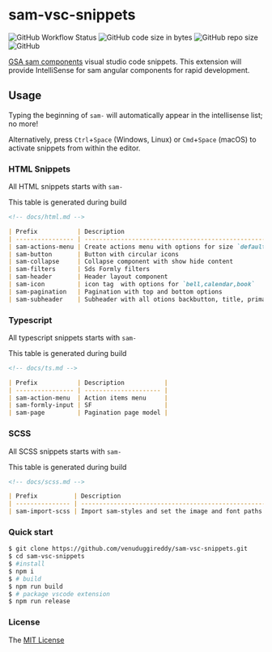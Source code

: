 # sam-vsc-snippets

![GitHub Workflow Status](https://img.shields.io/github/workflow/status/venuduggireddy/sam-vsc-snippets/CI)
![GitHub code size in bytes](https://img.shields.io/github/languages/code-size/venuduggireddy/sam-vsc-snippets)
![GitHub repo size](https://img.shields.io/github/repo-size/venuduggireddy/sam-vsc-snippets)
![GitHub](https://img.shields.io/github/license/venuduggireddy/sam-vsc-snippets)


[GSA sam components](https://www.npmjs.com/package/@gsa-sam/components) visual studio code snippets. This extension will provide IntelliSense for sam angular components for rapid development.

## Usage

Typing the beginning of `sam-` will automatically appear in the intellisense list; no more!

Alternatively, press `Ctrl`+`Space` (Windows, Linux) or `Cmd`+`Space` (macOS) to activate snippets from within the editor.

### HTML Snippets
All HTML snippets starts with `sam-`

This table is generated during build

```md
<!-- docs/html.md -->

| Prefix           | Description                                                                                                      |
| ---------------- | ---------------------------------------------------------------------------------------------------------------- |
| sam-actions-menu | Create actions menu with options for size `default` or `sm`. Default size is sm.                                 |
| sam-button       | Button with circular icons                                                                                       |
| sam-collapse     | Collapse component with show hide content                                                                        |
| sam-filters      | Sds Formly filters                                                                                               |
| sam-header       | Header layout component                                                                                          |
| sam-icon         | icon tag  with options for `bell,calendar,book`                                                                  |
| sam-pagination   | Pagination with top and bottom options                                                                           |
| sam-subheader    | Subheader with all otions backbutton, title, primary/secondry buttons, search, action buttons and drawer content |

```

### Typescript
All typescript snippets starts with `sam-`

This table is generated during build

```md
<!-- docs/ts.md -->

| Prefix           | Description           |
| ---------------- | --------------------- |
| sam-action-menu  | Action items menu     |
| sam-formly-input | SF                    |
| sam-page         | Pagination page model |

```

### SCSS

All SCSS snippets starts with `sam-`

This table is generated during build

```md
<!-- docs/scss.md -->

| Prefix          | Description                                                               |
| --------------- | ------------------------------------------------------------------------- |
| sam-import-scss | Import sam-styles and set the image and font paths for the default themes |

```

### Quick start

```sh
$ git clone https://github.com/venuduggireddy/sam-vsc-snippets.git
$ cd sam-vsc-snippets
$ #install
$ npm i
$ # build
$ npm run build
$ # package vscode extension
$ npm run release
```

### License

The [MIT License](LICENSE)

